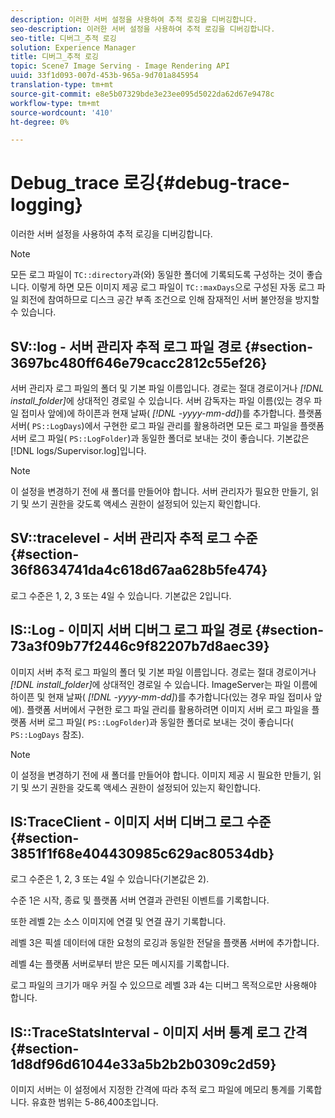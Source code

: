 ```yaml
---
description: 이러한 서버 설정을 사용하여 추적 로깅을 디버깅합니다.
seo-description: 이러한 서버 설정을 사용하여 추적 로깅을 디버깅합니다.
seo-title: 디버그_추적 로깅
solution: Experience Manager
title: 디버그_추적 로깅
topic: Scene7 Image Serving - Image Rendering API
uuid: 33f1d093-007d-453b-965a-9d701a845954
translation-type: tm+mt
source-git-commit: e8e5b07329bde3e23ee095d5022da62d67e9478c
workflow-type: tm+mt
source-wordcount: '410'
ht-degree: 0%

---
```



# Debug_trace 로깅{#debug-trace-logging}

이러한 서버 설정을 사용하여 추적 로깅을 디버깅합니다.

>[!NOTE]
>
>모든 로그 파일이 `TC::directory`과(와) 동일한 폴더에 기록되도록 구성하는 것이 좋습니다. 이렇게 하면 모든 이미지 제공 로그 파일이 `TC::maxDays`으로 구성된 자동 로그 파일 회전에 참여하므로 디스크 공간 부족 조건으로 인해 잠재적인 서버 불안정을 방지할 수 있습니다.

## SV::log - 서버 관리자 추적 로그 파일 경로 {#section-3697bc480ff646e79cacc2812c55ef26}

서버 관리자 로그 파일의 폴더 및 기본 파일 이름입니다. 경로는 절대 경로이거나 *[!DNL install_folder]*&#x200B;에 상대적인 경로일 수 있습니다. 서버 감독자는 파일 이름(있는 경우 파일 접미사 앞에)에 하이픈과 현재 날짜( *[!DNL -yyyy-mm-dd]*)를 추가합니다. 플랫폼 서버( `PS::LogDays`)에서 구현한 로그 파일 관리를 활용하려면 모든 로그 파일을 플랫폼 서버 로그 파일( `PS::LogFolder`)과 동일한 폴더로 보내는 것이 좋습니다. 기본값은 [!DNL logs/Supervisor.log]입니다.

>[!NOTE]
>
>이 설정을 변경하기 전에 새 폴더를 만들어야 합니다. 서버 관리자가 필요한 만들기, 읽기 및 쓰기 권한을 갖도록 액세스 권한이 설정되어 있는지 확인합니다.

## SV::tracelevel - 서버 관리자 추적 로그 수준 {#section-36f8634741da4c618d67aa628b5fe474}

로그 수준은 1, 2, 3 또는 4일 수 있습니다. 기본값은 2입니다.

## IS::Log - 이미지 서버 디버그 로그 파일 경로 {#section-73a3f09b77f2446c9f82207b7d8aec39}

이미지 서버 추적 로그 파일의 폴더 및 기본 파일 이름입니다. 경로는 절대 경로이거나 *[!DNL install_folder]*&#x200B;에 상대적인 경로일 수 있습니다. ImageServer는 파일 이름에 하이픈 및 현재 날짜( *[!DNL -yyyy-mm-dd]*)를 추가합니다(있는 경우 파일 접미사 앞에). 플랫폼 서버에서 구현한 로그 파일 관리를 활용하려면 이미지 서버 로그 파일을 플랫폼 서버 로그 파일( `PS::LogFolder`)과 동일한 폴더로 보내는 것이 좋습니다( `PS::LogDays` 참조).

>[!NOTE]
>
>이 설정을 변경하기 전에 새 폴더를 만들어야 합니다. 이미지 제공 시 필요한 만들기, 읽기 및 쓰기 권한을 갖도록 액세스 권한이 설정되어 있는지 확인합니다.

## IS:TraceClient - 이미지 서버 디버그 로그 수준 {#section-3851f1f68e404430985c629ac80534db}

로그 수준은 1, 2, 3 또는 4일 수 있습니다(기본값은 2).

수준 1은 시작, 종료 및 플랫폼 서버 연결과 관련된 이벤트를 기록합니다.

또한 레벨 2는 소스 이미지에 연결 및 연결 끊기 기록합니다.

레벨 3은 픽셀 데이터에 대한 요청의 로깅과 동일한 전달을 플랫폼 서버에 추가합니다.

레벨 4는 플랫폼 서버로부터 받은 모든 메시지를 기록합니다.

로그 파일의 크기가 매우 커질 수 있으므로 레벨 3과 4는 디버그 목적으로만 사용해야 합니다.

## IS::TraceStatsInterval - 이미지 서버 통계 로그 간격 {#section-1d8df96d61044e33a5b2b2b0309c2d59}

이미지 서버는 이 설정에서 지정한 간격에 따라 추적 로그 파일에 메모리 통계를 기록합니다. 유효한 범위는 5-86,400초입니다.
